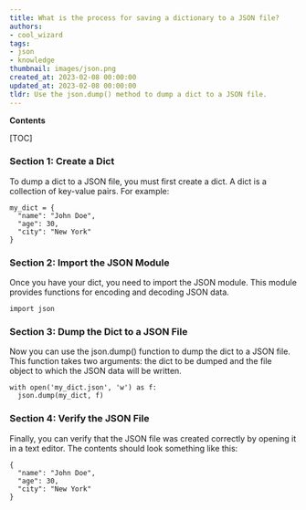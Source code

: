 ```yaml
---
title: What is the process for saving a dictionary to a JSON file?
authors:
- cool_wizard
tags:
- json
- knowledge
thumbnail: images/json.png
created_at: 2023-02-08 00:00:00
updated_at: 2023-02-08 00:00:00
tldr: Use the json.dump() method to dump a dict to a JSON file.
---
```


**Contents**

[TOC]

### Section 1: Create a Dict

To dump a dict to a JSON file, you must first create a dict. A dict is a collection of key-value pairs. For example:

```
my_dict = {
  "name": "John Doe",
  "age": 30,
  "city": "New York"
}
```

### Section 2: Import the JSON Module

Once you have your dict, you need to import the JSON module. This module provides functions for encoding and decoding JSON data.

```
import json
```

### Section 3: Dump the Dict to a JSON File

Now you can use the json.dump() function to dump the dict to a JSON file. This function takes two arguments: the dict to be dumped and the file object to which the JSON data will be written.

```
with open('my_dict.json', 'w') as f:
  json.dump(my_dict, f)
```

### Section 4: Verify the JSON File

Finally, you can verify that the JSON file was created correctly by opening it in a text editor. The contents should look something like this:

```
{
  "name": "John Doe",
  "age": 30,
  "city": "New York"
}
```
